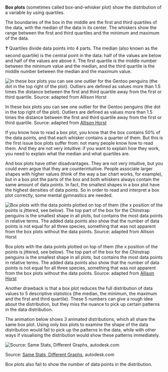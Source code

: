 **Box plots** (sometimes called box-and-whisker plot) show the distribution of a variable by using  quartiles.

The boundaries of the box in the middle are the first and third quartiles of the data, with the median of the data in its center. The whiskers show the range between the first and third quartiles and the minimum and maximum of the data.

<aside>
❓ Quartiles divide data points into 4 parts. The median (also known as the second quartile) is the central point in the data: half of the values are below and half of the values are above it. The first quartile is the middle number between the minimum value and the median, and the third quartile is the middle number between the median and the maximum value.
</aside>

![In these box plots you can see one outlier for the Gentoo penguins (the dot in the top right of the plot). Outliers are defined as values more than 1.5 times the distance between the first and third quartile away from the first or third quartile. Source: adapted from [Allison Horst](https://allisonhorst.github.io/palmerpenguins/articles/examples.html)](Visualising%20distributions%2024ffe2f7bda24dc6b496de328dc7df6a/penguin-boxplots.png)

In these box plots you can see one outlier for the Gentoo penguins (the dot in the top right of the plot). Outliers are defined as values more than 1.5 times the distance between the first and third quartile away from the first or third quartile. Source: adapted from [Allison Horst](https://allisonhorst.github.io/palmerpenguins/articles/examples.html)

If you know how to read a box plot, you know that the box contains 50% of the data points, and that each whisker contains a quarter of them. But this is the first issue box plots suffer from: not many people know how to read them. And they are not very intuitive: if you want to explain how they work, you need to explain what the median and what quartiles are.

And box plots have other disadvantages. They are not very intuitive, but you could even argue that they are counterintuitive. People associate larger shapes with higher values (think of the way a bar chart works, for example), but in a box plot the parts of the box and both whiskers always contain the same amount of data points. In fact, the smallest shapes in a box plot have the highest densities of data points. So in order to read and interpret a box plot correctly, some mental gymnastics are needed.

![Box plots with the data points plotted on top of them (the x position of the points is jittered, see below). The top part of the box for the Chinstrap penguins is the smallest shape in all plots, but contains the most data points in relative terms. The added data points also show that the number of data points is not equal for all three species, something that was not apparent from the box plots without the data points. Source: adapted from [Allison Horst](https://allisonhorst.github.io/palmerpenguins/articles/examples.html)](Visualising%20distributions%2024ffe2f7bda24dc6b496de328dc7df6a/penguin-boxplots-jitter.png)

Box plots with the data points plotted on top of them (the x position of the points is jittered, see below). The top part of the box for the Chinstrap penguins is the smallest shape in all plots, but contains the most data points in relative terms. The added data points also show that the number of data points is not equal for all three species, something that was not apparent from the box plots without the data points. Source: adapted from [Allison Horst](https://allisonhorst.github.io/palmerpenguins/articles/examples.html)

Another drawback is that a box plot reduces the full distribution of data values to 5 descriptive statistics (the median, the minimum, the maximum and the first and third quartile). These 5 numbers can give a rough idea about the distribution, but they miss the nuance to pick up certain patterns in the data distribution.

The animation below shows 3 animated distributions, which all share the same box plot. Using only box plots to examine the shape of the data distribution would fail to pick up the patterns in the data, while with other ways if visualising the distribution would show these patterns immediately.

![Source: [Same Stats, Different Graphs](https://www.autodesk.com/research/publications/same-stats-different-graphs), autodesk.com](Visualising%20distributions%2024ffe2f7bda24dc6b496de328dc7df6a/boxplots.gif)

Source: [Same Stats, Different Graphs](https://www.autodesk.com/research/publications/same-stats-different-graphs), autodesk.com

Box plots also fail to show the number of data points in the distribution.